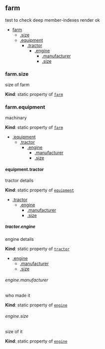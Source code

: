 <a name="module_farm"></a>

## farm
test to check deep member-indexes render ok


* [farm](#module_farm)
    * [.size](#module_farm.size)
    * [.equipment](#module_farm.equipment)
        * [.tractor](#module_farm.equipment.tractor)
            * [.engine](#module_farm.equipment.tractor.engine)
                * [.manufacturer](#module_farm.equipment.tractor.engine.manufacturer)
                * [.size](#module_farm.equipment.tractor.engine.size)

<a name="module_farm.size"></a>

### farm.size
size of farm

**Kind**: static property of [<code>farm</code>](#module_farm)  
<a name="module_farm.equipment"></a>

### farm.equipment
machinary

**Kind**: static property of [<code>farm</code>](#module_farm)  

* [.equipment](#module_farm.equipment)
    * [.tractor](#module_farm.equipment.tractor)
        * [.engine](#module_farm.equipment.tractor.engine)
            * [.manufacturer](#module_farm.equipment.tractor.engine.manufacturer)
            * [.size](#module_farm.equipment.tractor.engine.size)

<a name="module_farm.equipment.tractor"></a>

#### equipment.tractor
tractor details

**Kind**: static property of [<code>equipment</code>](#module_farm.equipment)  

* [.tractor](#module_farm.equipment.tractor)
    * [.engine](#module_farm.equipment.tractor.engine)
        * [.manufacturer](#module_farm.equipment.tractor.engine.manufacturer)
        * [.size](#module_farm.equipment.tractor.engine.size)

<a name="module_farm.equipment.tractor.engine"></a>

##### tractor.engine
engine details

**Kind**: static property of [<code>tractor</code>](#module_farm.equipment.tractor)  

* [.engine](#module_farm.equipment.tractor.engine)
    * [.manufacturer](#module_farm.equipment.tractor.engine.manufacturer)
    * [.size](#module_farm.equipment.tractor.engine.size)

<a name="module_farm.equipment.tractor.engine.manufacturer"></a>

###### engine.manufacturer
who made it

**Kind**: static property of [<code>engine</code>](#module_farm.equipment.tractor.engine)  
<a name="module_farm.equipment.tractor.engine.size"></a>

###### engine.size
size of it

**Kind**: static property of [<code>engine</code>](#module_farm.equipment.tractor.engine)  
